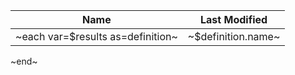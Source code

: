 | Name | Last Modified |
| ---- | ------------- |
~each var=$results as=definition~| ~$definition.name~ | ~$definition.last_modified~ |
~end~
